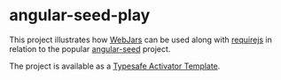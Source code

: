 angular-seed-play
=================

This project illustrates how [WebJars](http://www.webjars.org/) can be used along with
[requirejs](http://requirejs.org/) in relation to the popular
[angular-seed](https://github.com/angular/angular-seed) project.

The project is available as a [Typesafe Activator Template](http://typesafe.com/activator/template/angular-seed-play).